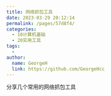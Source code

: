 ```yaml
---
title: 网络抓包工具
date: 2023-03-29 20:12:14
permalink: /pages/57d8f4/
categories:
  - 10计算机基础
  - 20实用工具
tags:
  - 
author: 
  name: GeorgeH
  link: https://github.com/GeorgeHcc
---
```


分享几个常用的网络抓包工具